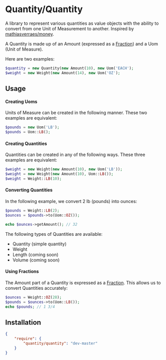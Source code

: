 # Quantity/Quantity

A library to represent various quantities as value objects with the ability to convert from one Unit of Measurement to another.  Inspired by [mathiasverraes/money](https://github.com/mathiasverraes/money/).

A Quantity is made up of an Amount (expressed as a [Fraction](https://github.com/yeriki/Fractions)) and a Uom (Unit of Measure).

Here are two examples:

```php
$quantity = new Quantity(new Amount(10), new Uom('EACH');
$weight = new Weight(new Amount(14), new Uom('OZ');
```

## Usage

#### Creating Uoms

Units of Measure can be created in the following manner.  These two examples are equivalent:

```php
$pounds = new Uom('LB');
$pounds = Uom::LB();
```

#### Creating Quantities

Quantities can be created in any of the following ways.  These three examples are equivalent:

```php
$weight = new Weight(new Amount(10), new Uom('LB'));
$weight = new Weight(new Amount(10), Uom::LB());
$weight = Weight::LB(10);
```

#### Converting Quantities

In the following example, we convert 2 lb (pounds) into ounces:

```php
$pounds = Weight::LB(2);
$ounces = $pounds->to(Uom::OZ());

echo $ounces->getAmount(); // 32
```

The following types of Quantities are available:

* Quantity (simple quantity)
* Weight
* Length (coming soon)
* Volume (coming soon)

#### Using Fractions

The Amount part of a Quantity is expressed as a [Fraction](https://github.com/yeriki/Fractions).  This allows us to convert Quantities accurately:

```php
$ounces = Weight::OZ(28);
$pounds = $ounces->to(Uom::LB());
echo $pounds; // 1 3/4
```


## Installation

```json
{
    "require": {
        "quantity/quantity": "dev-master"
    }
}
```
